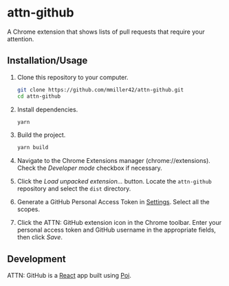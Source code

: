 # attn-github

A Chrome extension that shows lists of pull requests that require your attention.

## Installation/Usage

1. Clone this repository to your computer.
   ```sh
   git clone https://github.com/mmiller42/attn-github.git
   cd attn-github
   ```

1. Install dependencies.
   ```sh
   yarn
   ```

1. Build the project.
   ```sh
   yarn build
   ```

1. Navigate to the Chrome Extensions manager (chrome://extensions). Check the *Developer mode* checkbox if necessary.

1. Click the _Load unpacked extension…_ button. Locate the `attn-github` repository and select the `dist` directory.

1. Generate a GitHub Personal Access Token in [Settings](https://github.com/settings/tokens/new). Select all the scopes.

1. Click the ATTN: GitHub extension icon in the Chrome toolbar. Enter your personal access token and GitHub username in the appropriate fields, then click _Save_.

## Development

ATTN: GitHub is a [React](https://reactjs.org/) app built using [Poi](https://poi.js.org/).
